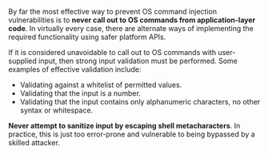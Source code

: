 By far the most effective way to prevent OS command injection vulnerabilities is to **never call out to OS commands from application-layer code**. In virtually every case, there are alternate ways of implementing the required functionality using safer platform APIs.

If it is considered unavoidable to call out to OS commands with user-supplied input, then strong input validation must be performed. Some examples of effective validation include:
- Validating against a whitelist of permitted values.
- Validating that the input is a number.
- Validating that the input contains only alphanumeric characters, no other syntax or whitespace.

**Never attempt to sanitize input by escaping shell metacharacters**. In practice, this is just too error-prone and vulnerable to being bypassed by a skilled attacker.